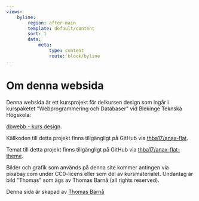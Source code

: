 ```yaml
---
views:
    byline:
        region: after-main
        template: default/content
        sort: 1
        data:
            meta:
                type: content
                route: block/byline
...
```


Om denna websida
==============================================
<img src="img/favicon/german-2566487_128.jpg" alt="" style="float: left; margin-right: 1rem;">

Denna websida är ett kursprojekt för delkursen design som ingår i
kurspaketet "Webprogrammering och Databaser" vid Blekinge Teknska Högskola:

[dbwebb - kurs design](http://dbwebb.se/design).

Källkoden till detta projekt finns tillgängligt på GitHub via [thba17/anax-flat](https://github.com/thba17/anax-flat.git).

Temat till detta projekt finns tillgängligt på GitHub via [thba17/anax-flat-theme](https://github.com/thba17/anax-flat-theme).

Bilder och grafik som används på denna site kommer antingen via pixabay.com under CC0-licens eller som del av kursmaterialet. Undantag är bild "Thomas" som ägs av Thomas Barnå (all rights reserved).

Denna sida är skapad av [Thomas Barnå](https://www.linkedin.com/in/thomas-barn%C3%A5-78a5a75/)
